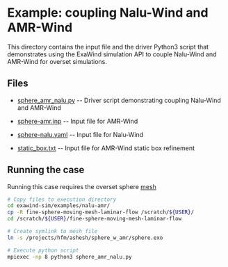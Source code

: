 # Example: coupling Nalu-Wind and AMR-Wind

This directory contains the input file and the driver Python3 script that
demonstrates using the ExaWind simulation API to couple Nalu-Wind and AMR-Wind
for overset simulations. 

## Files

- [sphere_amr_nalu.py](./sphere_amr_nalu.py) -- Driver script demonstrating coupling Nalu-Wind
  and AMR-Wind
  
- [sphere-amr.inp](./sphere-amr.inp) -- Input file for AMR-Wind

- [sphere-nalu.yaml](./sphere-nalu.yaml) -- Input file for Nalu-Wind

- [static_box.txt](./static_box.txt) -- Input file for AMR-Wind static box refinement
## Running the case

Running this case requires the overset sphere
[mesh](/projects/hfm/ashesh/sphere_w_amr/sphere.exo) 

```bash
# Copy files to execution directory
cd exawind-sim/examples/nalu-amr/
cp -R fine-sphere-moving-mesh-laminar-flow /scratch/${USER}/
cd /scratch/${USER}/fine-sphere-moving-mesh-laminar-flow

# Create symlink to mesh file
ln -s /projects/hfm/ashesh/sphere_w_amr/sphere.exo

# Execute python script
mpiexec -np 8 python3 sphere_amr_nalu.py
```
